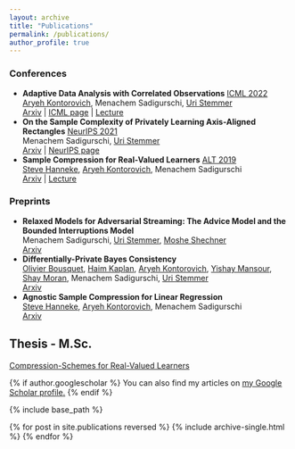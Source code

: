 ```yaml
---
layout: archive
title: "Publications"
permalink: /publications/
author_profile: true
---
```


### Conferences
- **Adaptive Data Analysis with Correlated Observations** [ICML 2022](https://icml.cc/)  
  [Aryeh Kontorovich](https://www.cs.bgu.ac.il/~karyeh/), Menachem Sadigurschi, [Uri Stemmer](https://www.uri.co.il/)    
  [Arxiv](https://arxiv.org/abs/2201.08704) | [ICML page](https://icml.cc/virtual/2022/spotlight/16034) | [Lecture](https://www.youtube.com/watch?v=10OUHwYU8cQ)  
- **On the Sample Complexity of Privately Learning Axis-Aligned Rectangles** [NeurIPS 2021](https://nips.cc/)  
  Menachem Sadigurschi, [Uri Stemmer](https://www.uri.co.il/)  
  [Arxiv](https://arxiv.org/abs/2107.11526)  | [NeurIPS page](https://neurips.cc/virtual/2021/poster/27837)
- **Sample Compression for Real-Valued Learners** [ALT 2019](http://alt2019.algorithmiclearningtheory.org/)  
  [Steve Hanneke](http://www.stevehanneke.com/), [Aryeh Kontorovich](https://www.cs.bgu.ac.il/~karyeh/), Menachem Sadigurschi  
  [Arxiv](https://arxiv.org/abs/1805.08254) | [Lecture](https://www.youtube.com/watch?v=ueEvY4Ws0l4)  

### Preprints
- **Relaxed Models for Adversarial Streaming: The Advice Model and the Bounded Interruptions Model**   
  Menachem Sadigurschi, [Uri Stemmer](https://www.uri.co.il/), [Moshe Shechner](https://www.shechner.com/)   
  [Arxiv](https://arxiv.org/abs/2301.09203)   
- **Differentially-Private Bayes Consistency**  
  [Olivier Bousquet](https://research.google/people/OlivierBousquet/), [Haim Kaplan](https://www.cs.tau.ac.il/~haimk/), [Aryeh Kontorovich](https://www.cs.bgu.ac.il/~karyeh/), [Yishay Mansour](https://www.tau.ac.il/~mansour/), [Shay Moran](https://www.cs.technion.ac.il/~shaymrn/), Menachem Sadigurschi, [Uri Stemmer](https://www.uri.co.il/)    
  [Arxiv](https://arxiv.org/abs/2212.04216)  
- **Agnostic Sample Compression for Linear Regression**  
  [Steve Hanneke](http://www.stevehanneke.com/), [Aryeh Kontorovich](https://www.cs.bgu.ac.il/~karyeh/), Menachem Sadigurschi  
  [Arxiv](https://arxiv.org/abs/1810.01864)

## Thesis - M.Sc.
[Compression-Schemes for Real-Valued Learners](/files/0main.pdf)  

{% if author.googlescholar %}
  You can also find my articles on <u><a href="{{author.googlescholar}}">my Google Scholar profile</a>.</u>
{% endif %}

{% include base_path %}

{% for post in site.publications reversed %}
  {% include archive-single.html %}
{% endfor %}
